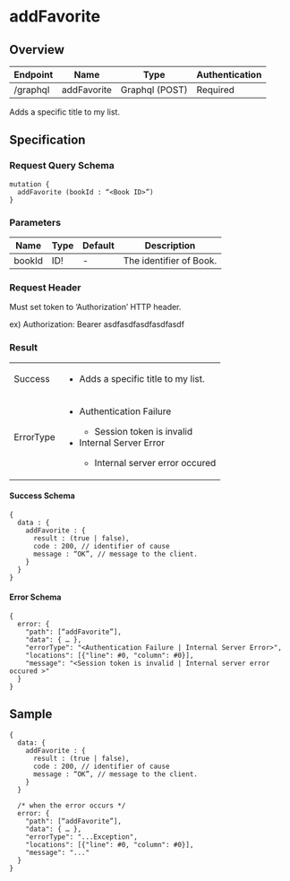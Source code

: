 # addFavorite

## Overview

| Endpoint | Name | Type | Authentication |
| --- | --- | --- | --- |
| /graphql | addFavorite | Graphql (POST) | Required |

Adds a specific title to my list.

## Specification

### Request Query Schema

```text
mutation {
  addFavorite (bookId : “<Book ID>”)
}
```

### Parameters

| Name | Type | Default | Description |
| --- | --- | --- | --- |
| bookId | ID! | - | The identifier of Book. |

### Request Header

Must set token to ‘Authorization’ HTTP header.

ex\) Authorization: Bearer asdfasdfasdfasdfasdf

### Result

<table>
<tr>
  <td>Success</td>
  <td><ul><li>Adds a specific title to my list.</li></ul></td>
</tr>
<tr>
  <td>ErrorType</td>
  <td>
    <ul>
      <li>Authentication Failure</li>
      <ul>
        <li>Session token is invalid</li>
      </ul>
      <li>Internal Server Error</li>
      <ul>
        <li>Internal server error occured</li>
      </ul>
    </ul>
  </td>
  </tr>
</table>

#### Success Schema

```text
{
  data : {
    addFavorite : {
      result : (true | false),
      code : 200, // identifier of cause
      message : “OK”, // message to the client.
    }
  }
}
```

#### Error Schema

```text
{
  error: {
    "path": [“addFavorite”],
    "data": { … },
    "errorType": "<Authentication Failure | Internal Server Error>",
    "locations": [{"line": #0, "column": #0}],
    "message": "<Session token is invalid | Internal server error occured >"
  }
}
```

## Sample

```text
{
  data: {
    addFavorite : {
      result : (true | false),
      code : 200, // identifier of cause
      message : “OK”, // message to the client.
    }
  }

  /* when the error occurs */
  error: {
    "path": [“addFavorite”],
    "data": { … },
    "errorType": "...Exception",
    "locations": [{"line": #0, "column": #0}],
    "message": "..."
  }
}
```

